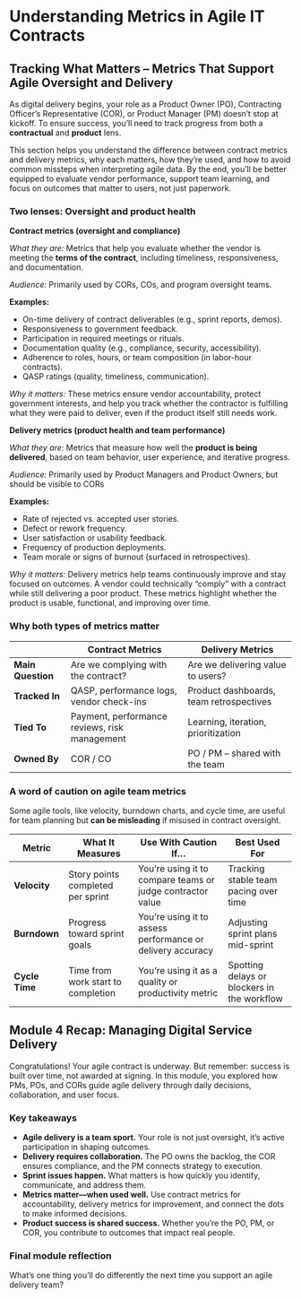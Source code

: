 # Understanding Metrics in Agile IT Contracts 

## Tracking What Matters – Metrics That Support Agile Oversight and Delivery

As digital delivery begins, your role as a Product Owner (PO), Contracting Officer’s Representative (COR), or Product Manager (PM) doesn’t stop at kickoff. To ensure success, you’ll need to track progress from both a **contractual** and **product** lens.

This section helps you understand the difference between contract metrics and delivery metrics, why each matters, how they’re used, and how to avoid common missteps when interpreting agile data. By the end, you’ll be better equipped to evaluate vendor performance, support team learning, and focus on outcomes that matter to users, not just paperwork.

### **Two lenses: Oversight and product health**

**Contract metrics (oversight and compliance)**

*What they are:* Metrics that help you evaluate whether the vendor is meeting the **terms of the contract**, including timeliness, responsiveness, and documentation.

*Audience:* Primarily used by CORs, COs, and program oversight teams.

**Examples:**

* On-time delivery of contract deliverables (e.g., sprint reports, demos).  
* Responsiveness to government feedback.  
* Participation in required meetings or rituals.  
* Documentation quality (e.g., compliance, security, accessibility).  
* Adherence to roles, hours, or team composition (in labor-hour contracts).  
* QASP ratings (quality, timeliness, communication).

*Why it matters:* These metrics ensure vendor accountability, protect government interests, and help you track whether the contractor is fulfilling what they were paid to deliver, even if the product itself still needs work.

**Delivery metrics (product health and team performance)**

*What they are:* Metrics that measure how well the **product is being delivered**, based on team behavior, user experience, and iterative progress.

*Audience:* Primarily used by Product Managers and Product Owners, but should be visible to CORs

**Examples:**

* Rate of rejected vs. accepted user stories.  
* Defect or rework frequency.  
* User satisfaction or usability feedback.  
* Frequency of production deployments.  
* Team morale or signs of burnout (surfaced in retrospectives).

*Why it matters:* Delivery metrics help teams continuously improve and stay focused on outcomes. A vendor could technically “comply” with a contract while still delivering a poor product. These metrics highlight whether the product is usable, functional, and improving over time.

### Why both types of metrics matter

|  | Contract Metrics | Delivery Metrics |
| ----- | ----- | ----- |
| **Main Question** | Are we complying with the contract? | Are we delivering value to users? |
| **Tracked In** | QASP, performance logs, vendor check-ins | Product dashboards, team retrospectives |
| **Tied To** | Payment, performance reviews, risk management | Learning, iteration, prioritization |
| **Owned By** | COR / CO | PO / PM – shared with the team |

### A word of caution on agile team metrics

Some agile tools, like velocity, burndown charts, and cycle time, are useful for team planning but **can be misleading** if misused in contract oversight.

| Metric | What It Measures | Use With Caution If… | Best Used For |
| ----- | ----- | ----- | ----- |
| **Velocity** | Story points completed per sprint | You’re using it to compare teams or judge contractor value | Tracking stable team pacing over time |
| **Burndown** | Progress toward sprint goals | You’re using it to assess performance or delivery accuracy | Adjusting sprint plans mid-sprint |
| **Cycle Time** | Time from work start to completion | You’re using it as a quality or productivity metric | Spotting delays or blockers in the workflow |

## Module 4 Recap: Managing Digital Service Delivery

Congratulations\! Your agile contract is underway. But remember: success is built over time, not awarded at signing. In this module, you explored how PMs, POs, and CORs guide agile delivery through daily decisions, collaboration, and user focus.

### Key takeaways

* **Agile delivery is a team sport.** Your role is not just oversight, it’s active participation in shaping outcomes.  
* **Delivery requires collaboration.** The PO owns the backlog, the COR ensures compliance, and the PM connects strategy to execution.  
* **Sprint issues happen.** What matters is how quickly you identify, communicate, and address them.  
* **Metrics matter—when used well.** Use contract metrics for accountability, delivery metrics for improvement, and connect the dots to make informed decisions.  
* **Product success is shared success.** Whether you’re the PO, PM, or COR, you contribute to outcomes that impact real people.

### Final module reflection

What’s one thing you’ll do differently the next time you support an agile delivery team?
